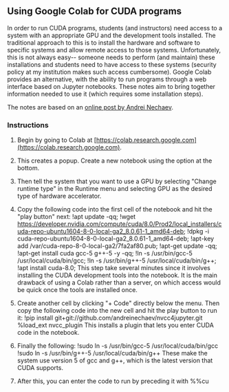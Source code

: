 ## Using Google Colab for CUDA programs

In order to run CUDA programs, students (and instructors) need access
to a system with an appropriate GPU and the development tools
installed.
The traditional approach to this is to install the hardware and
software to specific systems and allow remote access to those systems.
Unfortunately, this is not always easy-- someone needs to perform (and
maintain) these installations and students need to have access to
these systems (security policy at my institution makes such
access cumbersome).
Google Colab provides an alternative, with the ability to run programs
through a web interface based on Jupyter notebooks.
These notes aim to bring together information needed to use it (which
requires some installation steps).

The notes are based on an
[online post by Andrei Nechaev](https://medium.com/@iphoenix179/running-cuda-c-c-in-jupyter-or-how-to-run-nvcc-in-google-colab-663d33f53772).

### Instructions

1. Begin by going to Colab at
[https://colab.research.google.com](https://colab.research.google.com).

1. This creates a popup.
Create a new notebook using the option at the bottom.

1. Then tell the system that you want to use a GPU by selecting "Change
runtime type" in the Runtime menu and selecting GPU as the desired type of
hardware accelerator.

1. Copy the following code into the first cell of the notebook and hit
the "play button" next:
    !apt update -qq;
    !wget
    https://developer.nvidia.com/compute/cuda/8.0/Prod2/local_installers/cuda-repo-ubuntu1604-8-0-local-ga2_8.0.61-1_amd64-deb;
    !dpkg -i cuda-repo-ubuntu1604-8-0-local-ga2_8.0.61-1_amd64-deb;
    !apt-key add /var/cuda-repo-8-0-local-ga2/7fa2af80.pub;
    !apt-get update -qq;
    !apt-get install cuda gcc-5 g++-5 -y -qq;
    !ln -s /usr/bin/gcc-5 /usr/local/cuda/bin/gcc;
    !ln -s /usr/bin/g++-5 /usr/local/cuda/bin/g++;
    !apt install cuda-8.0;
This step take several minutes since it involves installing the CUDA
development tools into the notebook.
It is the main drawback of using a Colab rather than a server, on
which access would be quick once the tools are installed once.

1. Create another cell by clicking "+ Code" directly below the menu.
Then copy the following code into the new cell and hit the play button
to run it:
    !pip install git+git://github.com/andreinechaev/nvcc4jupyter.git
    %load_ext nvcc_plugin
This installs a plugin that lets you enter CUDA code in the notebook.

1. Finally the following:
    !sudo ln -s /usr/bin/gcc-5 /usr/local/cuda/bin/gcc
    !sudo ln -s /usr/bin/g++-5 /usr/local/cuda/bin/g++
These make the system use version 5 of gcc and g++, which is the
latest version that CUDA supports.

1. After this, you can enter the code to run by preceding it with %%cu

